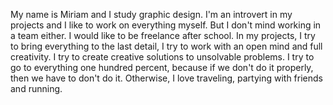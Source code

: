 My name is Miriam and I study graphic design. I'm an introvert in my projects and I like to work on everything myself. But I don't mind working in a team either. I would like to be freelance after school. In my projects, I try to bring everything to the last detail, I try to work with an open mind and full creativity. I try to create creative solutions to unsolvable problems. I try to go to everything one hundred percent, because if we don't do it properly, then we have to don't do it. Otherwise, I love traveling, partying with friends and running.
